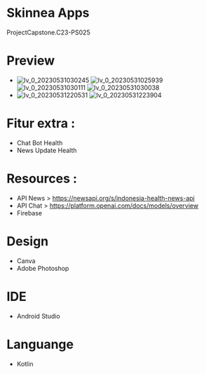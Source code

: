 # Skinnea Apps
ProjectCapstone.C23-PS025

# Preview 
* ![lv_0_20230531030245](https://github.com/Skinnea/project/assets/46983155/00541a9c-d8d4-459a-9937-20768ac88737)
![lv_0_20230531025939](https://github.com/Skinnea/project/assets/46983155/d41a28ae-44e6-4231-ada6-58fb46b117be)
![lv_0_20230531030111](https://github.com/Skinnea/project/assets/46983155/669c0cad-4e13-477f-828d-6460a5042055)
![lv_0_20230531030038](https://github.com/Skinnea/project/assets/46983155/4dae1d5b-388a-4888-ab57-2150ae565874)
* ![lv_0_20230531220531](https://github.com/Skinnea/project/assets/46983155/9fe9a4b5-afaf-492c-b6fc-e527a1f48e22)
![lv_0_20230531223904](https://github.com/Skinnea/project/assets/46983155/26a0a254-bf49-4cfb-97aa-da500b22875e)

# Fitur extra :
- Chat Bot Health
- News Update Health

# Resources :
- API News > https://newsapi.org/s/indonesia-health-news-api
- API Chat > https://platform.openai.com/docs/models/overview
- Firebase

# Design
- Canva
- Adobe Photoshop

# IDE
- Android Studio

# Languange
- Kotlin
